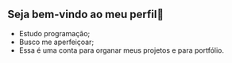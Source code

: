 ## Seja bem-vindo ao meu perfil👋

- Estudo programação;
- Busco me aperfeiçoar;
- Essa é uma conta para organar meus projetos e para portfólio.

<!--
**Gabriel-0202/Gabriel-0202** is a ✨ _special_ ✨ repository because its `README.md` (this file) appears on your GitHub profile.

Here are some ideas to get you started:

- 🔭 I’m currently working on ...
- 🌱 I’m currently learning ...
- 👯 I’m looking to collaborate on ...
- 🤔 I’m looking for help with ...
- 💬 Ask me about ...
- 📫 How to reach me: ...
- 😄 Pronouns: ...
- ⚡ Fun fact: ...
-->
